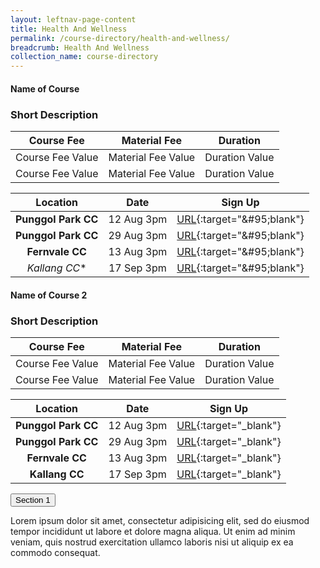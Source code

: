```yaml
---
layout: leftnav-page-content
title: Health And Wellness
permalink: /course-directory/health-and-wellness/
breadcrumb: Health And Wellness
collection_name: course-directory
---
```


#### Name of Course
### Short Description

|    Course Fee    	|    Material Fee    	|    Duration    	|
|:----------------:	|:------------------:	|:--------------:	|
| Course Fee Value 	| Material Fee Value 	| Duration Value 	|
| Course Fee Value 	| Material Fee Value 	| Duration Value 	|

|       Location      	|    Date    	|                         Sign Up                        	|
|:-------------------:	|:----------:	|:------------------------------------------------------:	|
| **Punggol Park CC** 	| 12 Aug 3pm 	| [URL](https://www.onepa.sg/){:target="&amp;#95;blank"} 	|
| **Punggol Park CC** 	| 29 Aug 3pm 	| [URL](https://www.onepa.sg/){:target="&amp;#95;blank"} 	|
| **Fernvale CC**     	| 13 Aug 3pm 	| [URL](https://www.onepa.sg/){:target="&amp;#95;blank"} 	|
| *Kallang CC**       	| 17 Sep 3pm 	| [URL](https://www.onepa.sg/){:target="&amp;#95;blank"} 	|


#### Name of Course 2

### Short Description 

|    Course Fee    	|    Material Fee    	|    Duration    	|
|:----------------:	|:------------------:	|:--------------:	|
| Course Fee Value 	| Material Fee Value 	| Duration Value 	|
| Course Fee Value 	| Material Fee Value 	| Duration Value 	|

| Location             | Date       | Sign Up                                            |
|        :----:        |   :----:   |                       :----:                       |
| **Punggol Park CC**  | 12 Aug 3pm | [URL](https://www.onepa.sg/){:target="&#95;blank"} |
| **Punggol Park CC**  | 29 Aug 3pm | [URL](https://www.onepa.sg/){:target="&#95;blank"} |
| **Fernvale CC**      | 13 Aug 3pm | [URL](https://www.onepa.sg/){:target="&#95;blank"} |
| **Kallang CC**       | 17 Sep 3pm | [URL](https://www.onepa.sg/){:target="&#95;blank"} |


<button class="accordion">Section 1</button>
<div class="panel">
  <p>Lorem ipsum dolor sit amet, consectetur adipisicing elit, sed do eiusmod tempor incididunt ut labore et dolore magna aliqua. Ut enim ad minim veniam, quis nostrud exercitation ullamco laboris nisi ut aliquip ex ea commodo consequat.</p>
  
</div>


<script>
var acc = document.getElementsByClassName("accordion");
var i;

for (i = 0; i < acc.length; i++) {
  acc[i].addEventListener("click", function() {
    this.classList.toggle("active");
    var panel = this.nextElementSibling;
    if (panel.style.maxHeight) {
      panel.style.maxHeight = null;
    } else {
      panel.style.maxHeight = panel.scrollHeight + "px";
    } 
  });
}
</script>


